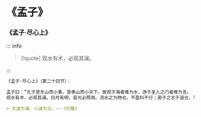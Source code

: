 # 《孟子》

### 《孟子·尽心上》

::: info

> [!quote]
> 观水有术，必观其澜。

:::

```markdown
《孟子·尽心上》（第二十四节）：

孟子曰：“孔子登东山而小鲁，登泰山而小天下。故观于海者难为水，游于圣人之门者难为言。
观水有术，必观其澜。日月有明，容光必照焉。流水之为物也，不盈科不行；君子之志于道也，不成章不达。”

> 大波为澜，小波为沦。——《尔雅》
```
